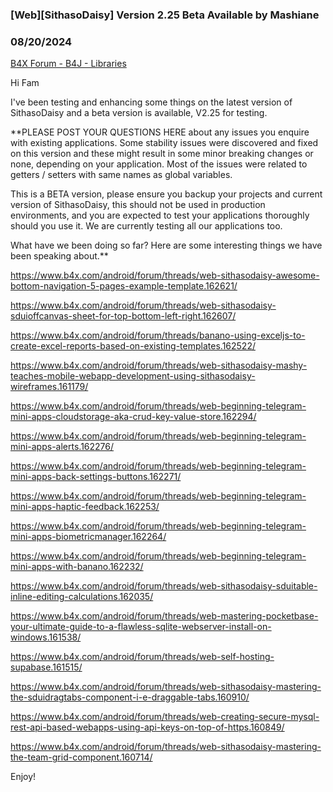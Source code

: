 ### [Web][SithasoDaisy] Version 2.25 Beta Available by Mashiane
### 08/20/2024
[B4X Forum - B4J - Libraries](https://www.b4x.com/android/forum/threads/162636/)

Hi Fam  
  
I've been testing and enhancing some things on the latest version of SithasoDaisy and a beta version is available, V2.25 for testing.  
  
**PLEASE POST YOUR QUESTIONS HERE about any issues you enquire with existing applications. Some stability issues were discovered and fixed on this version and these might result in some minor breaking changes or none, depending on your application. Most of the issues were related to getters / setters with same names as global variables.  
  
This is a BETA version, please ensure you backup your projects and current version of SithasoDaisy, this should not be used in production environments, and you are expected to test your applications thoroughly should you use it. We are currently testing all our applications too.  
  
What have we been doing so far? Here are some interesting things we have been speaking about.**  
  
<https://www.b4x.com/android/forum/threads/web-sithasodaisy-awesome-bottom-navigation-5-pages-example-template.162621/>  
  
<https://www.b4x.com/android/forum/threads/web-sithasodaisy-sduioffcanvas-sheet-for-top-bottom-left-right.162607/>  
  
<https://www.b4x.com/android/forum/threads/banano-using-exceljs-to-create-excel-reports-based-on-existing-templates.162522/>  
  
<https://www.b4x.com/android/forum/threads/web-sithasodaisy-mashy-teaches-mobile-webapp-development-using-sithasodaisy-wireframes.161179/>  
  
<https://www.b4x.com/android/forum/threads/web-beginning-telegram-mini-apps-cloudstorage-aka-crud-key-value-store.162294/>  
  
<https://www.b4x.com/android/forum/threads/web-beginning-telegram-mini-apps-alerts.162276/>  
  
<https://www.b4x.com/android/forum/threads/web-beginning-telegram-mini-apps-back-settings-buttons.162271/>  
  
<https://www.b4x.com/android/forum/threads/web-beginning-telegram-mini-apps-haptic-feedback.162253/>  
  
<https://www.b4x.com/android/forum/threads/web-beginning-telegram-mini-apps-biometricmanager.162264/>  
  
<https://www.b4x.com/android/forum/threads/web-beginning-telegram-mini-apps-with-banano.162232/>  
  
<https://www.b4x.com/android/forum/threads/web-sithasodaisy-sduitable-inline-editing-calculations.162035/>  
  
<https://www.b4x.com/android/forum/threads/web-mastering-pocketbase-your-ultimate-guide-to-a-flawless-sqlite-webserver-install-on-windows.161538/>  
  
<https://www.b4x.com/android/forum/threads/web-self-hosting-supabase.161515/>  
  
<https://www.b4x.com/android/forum/threads/web-sithasodaisy-mastering-the-sduidragtabs-component-i-e-draggable-tabs.160910/>  
  
<https://www.b4x.com/android/forum/threads/web-creating-secure-mysql-rest-api-based-webapps-using-api-keys-on-top-of-https.160849/>  
  
<https://www.b4x.com/android/forum/threads/web-sithasodaisy-mastering-the-team-grid-component.160714/>  
  
  
Enjoy!